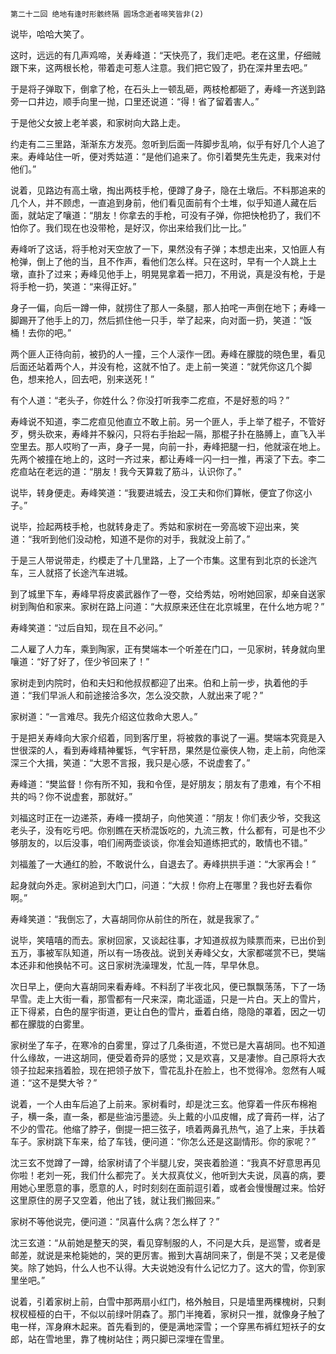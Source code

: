    第二十二回 绝地有逢时形骸终隔 圆场念逝者啼笑皆非(2) 

   说毕，哈哈大笑了。

   这时，远远的有几声鸡啼，关寿峰道：“天快亮了，我们走吧。老在这里，仔细贼跟下来，这两根长枪，带着走可惹人注意。我们把它毁了，扔在深井里去吧。”

   于是将子弹取下，倒拿了枪，在石头上一顿乱砸，两枝枪都砸了，寿峰一齐送到路旁一口井边，顺手向里一抛，口里还说道：“得！省了留着害人。”

   于是他父女披上老羊裘，和家树向大路上走。

   约走有二三里路，渐渐东方发亮。忽听到后面一阵脚步乱响，似乎有好几个人追了来。寿峰站住一听，便对秀姑道：“是他们追来了。你引着樊先生先走，我来对付他们。”

   说着，见路边有高土墩，掏出两枝手枪，便蹲了身子，隐在土墩后。不料那追来的几个人，并不顾虑，一直追到身前，他们看见面前有个土堆，似乎知道人藏在后面，就站定了嚷道：“朋友！你拿去的手枪，可没有子弹，你把快枪扔了，我们不怕你了。我们现在也没带枪，是好汉，你出来给我们比一比。”

   寿峰听了这话，将手枪对天空放了一下，果然没有子弹；本想走出来，又怕匪人有枪弹，倒上了他的当，且不作声，看他们怎么样。只在这时，早有一个人跳上土墩，直扑了过来；寿峰见他手上，明晃晃拿着一把刀，不用说，真是没有枪，于是将手枪一扔，笑道：“来得正好。”

   身子一偏，向后一蹲一伸，就捞住了那人一条腿，那人拍咤一声倒在地下；寿峰一脚踢开了他手上的刀，然后抓住他一只手，举了起来，向对面一扔，笑道：“饭桶！去你的吧。”

   两个匪人正待向前，被扔的人一撞，三个人滚作一团。寿峰在朦胧的晓色里，看见后面还站着两个人，并没有枪，这就不怕了。走上前一笑道：“就凭你这几个脚色，想来抢人，回去吧，别来送死！”

   有个人道：“老头子，你姓什么？你没打听我李二疙疸，不是好惹的吗？”

   寿峰说不知道，李二疙疸见他直立不敢上前。另一个匪人，手上举了棍子，不管好歹，劈头砍来，寿峰并不躲闪，只将右手抬起一隔，那棍子扑在胳膊上，直飞入半空里去。那人哎哟了一声，身子一晃，向前一扑，寿峰把腿一扫，他就滚在地上。先两个被撞在地上的，这时一齐过来，都让寿峰一闪一扫一推，再滚了下去。李二疙疸站在老远的道：“朋友！我今天算栽了筋斗，认识你了。”

   说毕，转身便走。寿峰笑道：“我要进城去，没工夫和你们算帐，便宜了你这小子。”

   说毕，捡起两枝手枪，也就转身走了。秀姑和家树在一旁高坡下迎出来，笑道：“我听到他们没动枪，知道不是你的对手，我就没上前了。”

   于是三人带说带走，约模走了十几里路，上了一个市集。这里有到北京的长途汽车，三人就搭了长途汽车进城。

   到了城里下车，寿峰早将皮裘武器作了一卷，交给秀姑，吩咐她回家，却亲自送家树到陶伯和家来。家树在路上问道：“大叔原来还住在北京城里，在什么地方呢？”

   寿峰笑道：“过后自知，现在且不必问。”

   二人雇了人力车，乘到陶家，正有樊端本一个听差在门口，一见家树，转身就向里嚷道：“好了好了，侄少爷回来了！”

   家树走到内院时，伯和夫妇和他叔叔都迎了出来。伯和上前一步，执着他的手道：“我们早派人和前途接洽多次，怎么没交款，人就出来了呢？”

   家树道：“一言难尽。我先介绍这位救命大恩人。”

   于是把关寿峰向大家介绍着，同到客厅里，将被救的事说了一遍。樊端本究竟是入世很深的人，看到寿峰精神矍铄，气宇轩昂，果然是位豪侠人物，走上前，向他深深三个大揖，笑道：“大恩不言报，我只是心感，不说虚套了。”

   寿峰道：“樊监督！你有所不知，我和令侄，是好朋友；朋友有了患难，有个不相共的吗？你不说虚套，那就好。”

   刘福这时正在一边递茶，寿峰一摸胡子，向他笑道：“朋友！你们表少爷，交我这老头子，没有吃亏吧。你别瞧在天桥混饭吃的，九流三教，什么都有，可是也不少够朋友的，以后没事，咱们闹两壶谈谈，你准会知道练把式的，敢情也不错。”

   刘福羞了一大通红的脸，不敢说什么，自退去了。寿峰拱拱手道：“大家再会！”

   起身就向外走。家树追到大门口，问道：“大叔！你府上在哪里？我也好去看你啊。”

   寿峰笑道：“我倒忘了，大喜胡同你从前住的所在，就是我家了。”

   说毕，笑嘻嘻的而去。家树回家，又谈起往事，才知道叔叔为赎票而来，已出价到五万，事被军队知道，所以有一场夜战。说到关寿峰父女，大家都嗟赏不已，樊端本还非和他换帖不可。这日家树洗澡理发，忙乱一阵，早早休息。

   次日早上，便向大喜胡同来看寿峰。不料刮了半夜北风，便已飘飘荡荡，下了一场早雪。走上大街一看，那雪都有一尺来深，南北遥遥，只是一片白。天上的雪片，正下得紧，白色的屋宇街道，更让白色的雪片，垂着白络，隐隐的罩着，因之一切都在朦胧的白雾里。

   家树坐了车子，在寒冷的白雾里，穿过了几条街道，不觉已是大喜胡同。也不知道什么缘故，一进这胡同，便受着奇异的感觉；又是欢喜，又是凄惨。自己原将大衣领子拉起来挡着脸，现在把领子放下，雪花乱扑在脸上，也不觉得冷。忽然有人喊道：“这不是樊大爷？”

   说着，一个人由车后追了上前来。家树看时，却是沈三玄。他穿着一件灰布棉袍子，横一条，直一条，都是些油污墨迹。头上戴的小瓜皮帽，成了膏药一样，沾了不少的雪花。他缩了脖子，倒提一把三弦子，喷着两鼻孔热气，追了上来，手扶着车子。家树跳下车来，给了车钱，便问道：“你怎么还是这副情形。你的家呢？”

   沈三玄不觉蹲了一蹲，给家树请了个半腿儿安，哭丧着脸道：“我真不好意思再见你啦！老刘一死，我们什么都完了。关大叔真仗义，他听到大夫说，凤喜的病，要用她心里愿意的事，愿意的人，时时刻刻在面前逗引着，或者会慢慢醒过来。恰好这里原住的房子又空着，他出了钱，就让我们搬回来。”

   家树不等他说完，便问道：“凤喜什么病？怎么样了？”

   沈三玄道：“从前她是整天的哭，看见穿制服的人，不问是大兵，是巡警，或者是邮差，就说是来枪毙她的，哭的更厉害。搬到大喜胡同来了，倒是不哭；又老是傻笑。除了她妈，什么人也不认得。大夫说她没有什么记忆力了。这大的雪，你到家里坐吧。”

   说着，引着家树上前，白雪中那两扇小红门，格外触目，只是墙里两棵槐树，只剩杈杈桠桠的白干，不似以前绿叶阴森了。那门半掩着，家树只一推，就像身子触了电一样，浑身麻木起来。首先看到的，便是满地深雪；一个穿黑布裤红短袄子的女郎，站在雪地里，靠了槐树站住；两只脚已深埋在雪里。

